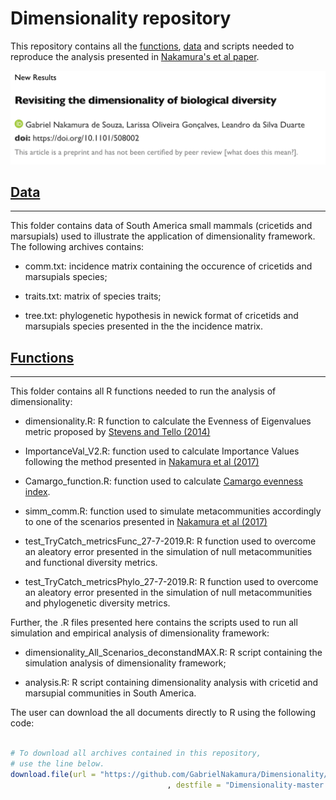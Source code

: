 # Dimensionality repository


This repository contains all the [functions](functions), [data](data) and scripts needed to reproduce the analysis presented in [Nakamura's et al paper](https://www.biorxiv.org/content/10.1101/508002v3).

![](figures/MS_biorXiv.png)

## [Data](data)
--------------

This folder contains data of South America small mammals (cricetids and marsupials) used to illustrate the application of dimensionality framework. The following archives contains:

- comm.txt: incidence matrix containing the occurence of cricetids and marsupials species;

- traits.txt: matrix of species traits;

- tree.txt: phylogenetic hypothesis in newick format of cricetids and marsupials species presented in the the incidence matrix.

## [Functions](functions)
-----------------------

This folder contains all R functions needed to run the analysis of dimensionality:

- dimensionality.R: R function to calculate the Evenness of Eigenvalues metric proposed by [Stevens and Tello (2014)](https://www.researchgate.net/publication/262605747_On_the_measurement_of_dimensionality_of_biodiversity)

- ImportanceVal_V2.R: function used to calculate Importance Values following the method presented in [Nakamura et al (2017)](https://onlinelibrary.wiley.com/doi/full/10.1111/aec.12529)

- Camargo_function.R: function used to calculate [Camargo evenness index](https://link.springer.com/content/pdf/10.1007/BF00195643.pdf).

- simm_comm.R: function used to simulate metacommunities accordingly to one of the scenarios presented in [Nakamura et al (2017)](https://www.biorxiv.org/content/10.1101/508002v3)

- test_TryCatch_metricsFunc_27-7-2019.R: R function used to overcome an aleatory error presented in the simulation of null metacommunities and functional diversity metrics.

- test_TryCatch_metricsPhylo_27-7-2019.R: R function used to overcome an aleatory error presented in the simulation of null metacommunities and phylogenetic diversity metrics.

Further, the .R files presented here contains the scripts used to run all simulation and empirical analysis of dimensionality framework:

- dimensionality_All_Scenarios_deconstandMAX.R: R script containing the simulation analysis of dimensionality framework;

- analysis.R: R script containing dimensionality analysis with cricetid and marsupial communities in South America.

The user can download the all documents directly to R using the following code:

``` r

# To download all archives contained in this repository,
# use the line below.
download.file(url = "https://github.com/GabrielNakamura/Dimensionality/archive/master.zip"
                                   , destfile = "Dimensionality-master.zip")
```
